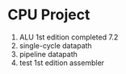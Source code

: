 CPU Project
=======

1. ALU
	1st edition completed 7.2
2. single-cycle datapath
3. pipeline datapath
4. test
	1st edition assembler